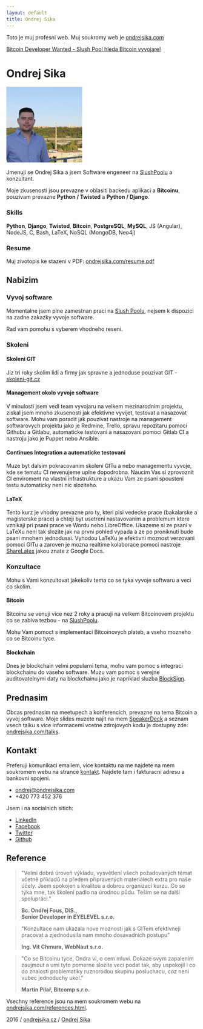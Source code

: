 ```yaml
---
layout: default
title: Ondrej Sika
---
```


Toto je muj profesni web. Muj soukromy web je [ondrejsika.com](https://ondrejsika.com)

<div class="alert alert-danger" role="alert">
  <a href="https://ondrejsika.com/static/content/EthereumDeveloper.pdf" class="alert-link">
    Bitcoin Developer Wanted - Slush Pool hleda Bitcoin vyvojare!
  </a>
</div>


# Ondrej Sika

<img src="/static/ondrejsika1_200px.jpg">

Jmenuji se Ondrej Sika a jsem Software engeneer na [SlushPoolu](https://slushpool.com) a konzultant.

Moje zkusenosti jsou prevazne v oblasiti backedu aplikaci a __Bitcoinu__, pouzivam prevazne __Python / Twisted__ a __Python / Django__.

### Skills

__Python__, __Django__, __Twisted__, __Bitcoin__, __PostgreSQL__, __MySQL__, JS (Angular), NodeJS, C, Bash, LaTeX, NoSQL (MongoDB, Neo4j)

### Resume

Muj zivotopis ke stazeni v PDF: [ondrejsika.com/resume.pdf](https://ondrejsika.com/resume.pdf)


## Nabizim

### Vyvoj software

Momentalne jsem plne zamestnan praci na [Slush Poolu](https://slushpool.com), nejsem k dispozici na zadne zakazky vyvoje software.

Rad vam pomohu s vyberem vhodneho reseni.


### Skoleni

#### Skoleni GIT

Jiz tri roky skolim lidi a firmy jak spravne a jednoduse pouzivat GIT - [skoleni-git.cz](https://skoleni-git.cz)


#### Management okolo vyvoje software

V minulosti jsem vedl team vyvojaru na velkem mezinarodnim projektu, ziskal jsem mnoho zkusenosti jak efektivne vyvijet, testovat a nasazovat software. Mohu vam poradit jak pouzivat nastroje na management softwarovych projektu jako je Redmine, Trello, spravu repozitaru pomoci Githubu a Gitlabu, automaticke testovani a nasazovani pomoci Gitlab CI a nastroju jako je Puppet nebo Ansible.


#### Continues Integration a automaticke testovani

Muze byt dalsim pokracovanim skoleni GITu a nebo managementu vyvoje, kde se tematu CI nevenujeme uplne dopodrobna. Naucim Vas si zprovoznit CI enviroment na vlastni infrastrukture a ukazu Vam ze psani spousteni testu automaticky neni nic sloziteho.

#### LaTeX

Tento kurz je vhodny prevazne pro ty, kteri pisi vedecke prace (bakalarske a magisterske prace) a chteji byt usetreni nastavovanim a problemum ktere vznikaji pri psani prace ve Wordu nebo LibreOffice. Ukazeme si ze psani v LaTeXu neni tak slozite jak na prvni pohled vypada a ze po proniknuti bude psani mnohem jednodussi. Vyhodou LaTeXu je efektivni moznost verzovani pomoci GITu a zaroven je mozna realtime kolaborace pomoci nastroje [ShareLatex](https://sharelatex.com) jakou znate z Google Docs.


### Konzultace

Mohu s Vami konzultovat jakekoliv tema co se tyka vyvoje softwaru a veci co skolim.

#### Bitcoin

Bitcoinu se venuji vice nez 2 roky a pracuji na velkem Bitcoinovem projektu co se zabiva tezbou - na [SlushPoolu](https://slushpool.com).

Mohu Vam pomoct s implementaci Bitcoinovych plateb, a vseho mozneho co se Bitcoinu tyce.

#### Blockchain

Dnes je blockchain velmi popularni tema, mohu vam pomoc s integraci blockchainu do vaseho software. Muzu vam pomoc s verejne auditovatelnymi daty na blockchainu jako je napriklad sluzba [BlockSign](https://blocksign.com).


## Prednasim

Obcas prednasim na meetupech a konferencich, prevazne na tema Bitcoin a vyvoj software. Moje slides muzete najit na mem [SpeakerDeck](https://speakerdeck.com/ondrejsika) a seznam vsech talku s vice informacemi vcetne zdrojovych kodu je dostupny zde: [ondrejsika.com/talks](https://ondrejsika.com/talks).


## Kontakt

Preferuji komunikaci emailem, vice kontaktu na me najdete na mem soukromem webu na strance [kontakt](https://ondrejsika.com/contact.html). Najdete tam i fakturacni adresu a bankovni spojeni.

- <ondrej@ondrejsika.com>
- +420 773 452 376

Jsem i na socialnich sitich:

- [LinkedIn](https://www.linkedin.com/in/ondrejsika)
- [Facebook](https://facebook.com/sikaondrej2)
- [Twitter](https://twitter.com/ondrejsika)
- [Github](https://github.com/ondrejsika)

## Reference

> "Velmi dobrá úroveň výkladu, vysvětlení všech požadovaných témat včetně příkladů na předem připravených materiálech extra pro naše účely. Jsem spokojen s kvalitou a dobrou organizací  kurzu. Co se týka mne, tak školení padlo na úrodnou půdu. Teším se na další spolupráci."
>
> __Bc. Ondřej Fous, DiS.,<br> Senior Developer in EYELEVEL s.r.o.__

> "Konzultace nam ukazala nove moznosti jak s GITem efektivneji pracovat a zjednodusila nam mnoho dosavadnich postupu"
>
> __Ing. Vit Chmura, WebNaut s.r.o.__

> "Co se Bitcoinu tyce, Ondra vi, o cem mluvi. Dokaze svym zapalenim zaujmout a umi tyto pomerne slozite veci podat tak, aby uspokojil i co do znalosti problematiky ruznorodou skupinu posluchacu, coz neni vubec jednoduchy ukol."
>
> __Martin Pilař, Bitcomp s.r.o.__

Vsechny reference jsou na mem soukromem webu na [ondrejsika.com/references.html](https://ondrejsika.com/references.html).


2016 / [ondrejsika.cz](https://ondrejsika.cz) / [Ondrej Sika](https://ondrejsika.com)

